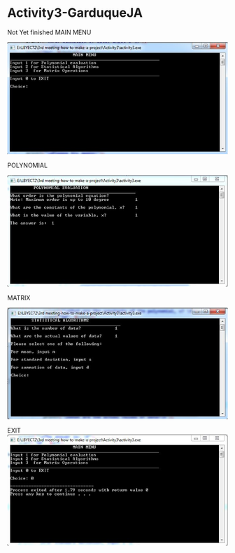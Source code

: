 # Activity3-GarduqueJA

Not Yet finished 
MAIN MENU 

![](Capture1.JPG)

POLYNOMIAL

![](Capture2.JPG)

MATRIX

![](Capture3.JPG)


EXIT
![](Capture4.JPG)
